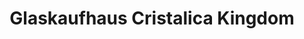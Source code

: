 ---
title: "Glaskaufhaus Cristalica Kingdom"
url: /doebern/glaskaufhaus-cristalica-kingdom/
shop: Haushaltsartikel
---
